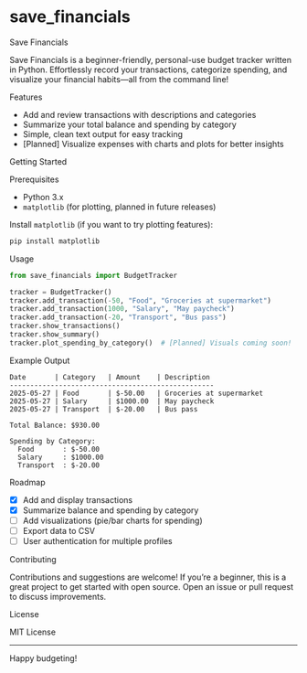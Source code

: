 # save_financials
Save Financials

Save Financials is a beginner-friendly, personal-use budget tracker written in Python. Effortlessly record your transactions, categorize spending, and visualize your financial habits—all from the command line!

Features

- Add and review transactions with descriptions and categories
- Summarize your total balance and spending by category
- Simple, clean text output for easy tracking
- [Planned] Visualize expenses with charts and plots for better insights

Getting Started

Prerequisites

- Python 3.x
- `matplotlib` (for plotting, planned in future releases)

Install `matplotlib` (if you want to try plotting features):

```bash
pip install matplotlib
```

Usage

```python
from save_financials import BudgetTracker

tracker = BudgetTracker()
tracker.add_transaction(-50, "Food", "Groceries at supermarket")
tracker.add_transaction(1000, "Salary", "May paycheck")
tracker.add_transaction(-20, "Transport", "Bus pass")
tracker.show_transactions()
tracker.show_summary()
tracker.plot_spending_by_category()  # [Planned] Visuals coming soon!
```

 Example Output

```
Date       | Category   | Amount    | Description
--------------------------------------------------
2025-05-27 | Food       | $-50.00   | Groceries at supermarket
2025-05-27 | Salary     | $1000.00  | May paycheck
2025-05-27 | Transport  | $-20.00   | Bus pass

Total Balance: $930.00

Spending by Category:
  Food       : $-50.00
  Salary     : $1000.00
  Transport  : $-20.00
```

Roadmap

- [x] Add and display transactions
- [x] Summarize balance and spending by category
- [ ] Add visualizations (pie/bar charts for spending)
- [ ] Export data to CSV
- [ ] User authentication for multiple profiles

Contributing

Contributions and suggestions are welcome! If you’re a beginner, this is a great project to get started with open source. Open an issue or pull request to discuss improvements.

 License

MIT License

---

Happy budgeting!

